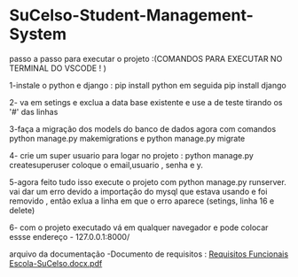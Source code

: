 # SuCelso-Student-Management-System

passo a passo para executar o projeto :(COMANDOS PARA EXECUTAR NO TERMINAL DO VSCODE ! )


1-instale o python e django : pip install python em seguida pip install django 


2- va em setings e exclua a data base existente e use a de teste tirando os '#' das linhas


3-faça a migração dos models do banco de dados agora com comandos python manage.py makemigrations e python manage.py migrate 


4- crie um super usuario para logar no projeto : python manage.py createsuperuser coloque o email,usuario , senha e y.


5-agora feito tudo isso execute o projeto com python manage.py runserver.
vai dar um erro devido a importação do mysql que estava usando e foi removido , então exlua a linha em que o erro aparece (setings, linha 16 e delete)


6- com o projeto executado vá em qualquer navegador e pode colocar essse endereço - 127.0.0.1:8000/

arquivo da documentação -Documento de requisitos : [Requisitos Funcionais Escola-SuCelso.docx.pdf](https://github.com/edernatanzz/SuCelso/files/12798147/Requisitos.Funcionais.Escola-SuCelso.docx.pdf)


